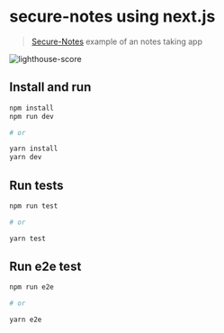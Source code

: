 # secure-notes using next.js

> [Secure-Notes](https://secure-notes.vercel.app/) example of an notes taking app

![lighthouse-score](https://user-images.githubusercontent.com/2118956/91431714-087b6e00-e861-11ea-857f-5aedfab9a974.png)

## Install and run

```sh
npm install
npm run dev

# or

yarn install
yarn dev

```

## Run tests

```sh
npm run test

# or

yarn test

```

## Run e2e test

```sh
npm run e2e

# or

yarn e2e

```
